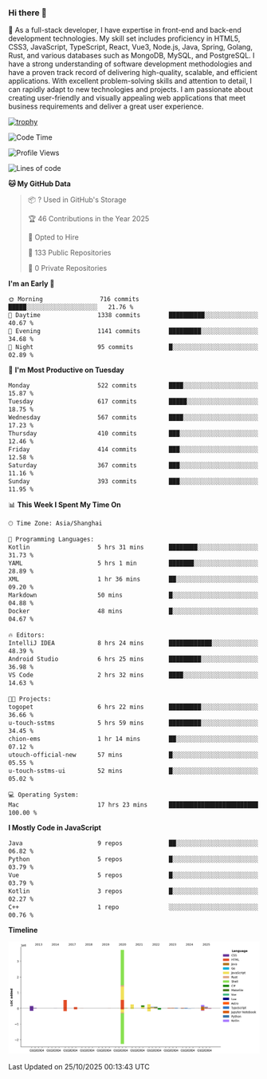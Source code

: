 ### Hi there 👋

🌱 As a full-stack developer, I have expertise in front-end and back-end development technologies. My skill set includes proficiency in HTML5, CSS3, JavaScript, TypeScript, React, Vue3, Node.js, Java, Spring, Golang, Rust, and various databases such as MongoDB, MySQL, and PostgreSQL. I have a strong understanding of software development methodologies and have a proven track record of delivering high-quality, scalable, and efficient applications. With excellent problem-solving skills and attention to detail, I can rapidly adapt to new technologies and projects. I am passionate about creating user-friendly and visually appealing web applications that meet business requirements and deliver a great user experience.

[![trophy](https://github-profile-trophy.vercel.app/?username=elton&rank=SECRET,SSS,SS,S,AAA,AA,A&theme=onedark&no-frame=true&margin-w=10)](https://github.com/ryo-ma/github-profile-trophy)

<!--START_SECTION:waka-->
![Code Time](http://img.shields.io/badge/Code%20Time-2%2C015%20hrs%2038%20mins-blue)

![Profile Views](http://img.shields.io/badge/Profile%20Views-1-blue)

![Lines of code](https://img.shields.io/badge/From%20Hello%20World%20I%27ve%20Written-5.9%20million%20lines%20of%20code-blue)

**🐱 My GitHub Data** 

> 📦 ? Used in GitHub's Storage 
 > 
> 🏆 46 Contributions in the Year 2025
 > 
> 💼 Opted to Hire
 > 
> 📜 133 Public Repositories 
 > 
> 🔑 0 Private Repositories 
 > 
**I'm an Early 🐤** 

```text
🌞 Morning                716 commits         █████░░░░░░░░░░░░░░░░░░░░   21.76 % 
🌆 Daytime                1338 commits        ██████████░░░░░░░░░░░░░░░   40.67 % 
🌃 Evening                1141 commits        █████████░░░░░░░░░░░░░░░░   34.68 % 
🌙 Night                  95 commits          █░░░░░░░░░░░░░░░░░░░░░░░░   02.89 % 
```
📅 **I'm Most Productive on Tuesday** 

```text
Monday                   522 commits         ████░░░░░░░░░░░░░░░░░░░░░   15.87 % 
Tuesday                  617 commits         █████░░░░░░░░░░░░░░░░░░░░   18.75 % 
Wednesday                567 commits         ████░░░░░░░░░░░░░░░░░░░░░   17.23 % 
Thursday                 410 commits         ███░░░░░░░░░░░░░░░░░░░░░░   12.46 % 
Friday                   414 commits         ███░░░░░░░░░░░░░░░░░░░░░░   12.58 % 
Saturday                 367 commits         ███░░░░░░░░░░░░░░░░░░░░░░   11.16 % 
Sunday                   393 commits         ███░░░░░░░░░░░░░░░░░░░░░░   11.95 % 
```


📊 **This Week I Spent My Time On** 

```text
🕑︎ Time Zone: Asia/Shanghai

💬 Programming Languages: 
Kotlin                   5 hrs 31 mins       ████████░░░░░░░░░░░░░░░░░   31.73 % 
YAML                     5 hrs 1 min         ███████░░░░░░░░░░░░░░░░░░   28.89 % 
XML                      1 hr 36 mins        ██░░░░░░░░░░░░░░░░░░░░░░░   09.20 % 
Markdown                 50 mins             █░░░░░░░░░░░░░░░░░░░░░░░░   04.88 % 
Docker                   48 mins             █░░░░░░░░░░░░░░░░░░░░░░░░   04.67 % 

🔥 Editors: 
IntelliJ IDEA            8 hrs 24 mins       ████████████░░░░░░░░░░░░░   48.39 % 
Android Studio           6 hrs 25 mins       █████████░░░░░░░░░░░░░░░░   36.98 % 
VS Code                  2 hrs 32 mins       ████░░░░░░░░░░░░░░░░░░░░░   14.63 % 

🐱‍💻 Projects: 
togopet                  6 hrs 22 mins       █████████░░░░░░░░░░░░░░░░   36.66 % 
u-touch-sstms            5 hrs 59 mins       █████████░░░░░░░░░░░░░░░░   34.45 % 
chion-ems                1 hr 14 mins        ██░░░░░░░░░░░░░░░░░░░░░░░   07.12 % 
utouch-official-new      57 mins             █░░░░░░░░░░░░░░░░░░░░░░░░   05.55 % 
u-touch-sstms-ui         52 mins             █░░░░░░░░░░░░░░░░░░░░░░░░   05.02 % 

💻 Operating System: 
Mac                      17 hrs 23 mins      █████████████████████████   100.00 % 
```

**I Mostly Code in JavaScript** 

```text
Java                     9 repos             ██░░░░░░░░░░░░░░░░░░░░░░░   06.82 % 
Python                   5 repos             █░░░░░░░░░░░░░░░░░░░░░░░░   03.79 % 
Vue                      5 repos             █░░░░░░░░░░░░░░░░░░░░░░░░   03.79 % 
Kotlin                   3 repos             █░░░░░░░░░░░░░░░░░░░░░░░░   02.27 % 
C++                      1 repo              ░░░░░░░░░░░░░░░░░░░░░░░░░   00.76 % 
```



**Timeline**

![Lines of Code chart](https://raw.githubusercontent.com/elton/elton/main/assets/bar_graph.png)


 Last Updated on 25/10/2025 00:13:43 UTC
<!--END_SECTION:waka-->

<!--
**elton/elton** is a ✨ _special_ ✨ repository because its `README.md` (this file) appears on your GitHub profile.

Here are some ideas to get you started:

- 🔭 I’m currently working on ...
- 🌱 I’m currently learning ...
- 👯 I’m looking to collaborate on ...
- 🤔 I’m looking for help with ...
- 💬 Ask me about ...
- 📫 How to reach me: ...
- 😄 Pronouns: ...
- ⚡ Fun fact: ...
-->
